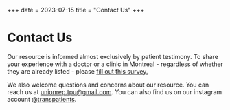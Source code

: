 +++
date = 2023-07-15
title = "Contact Us"
+++
# Contact Us
Our resource is informed almost exclusively by patient testimony. To share your experience with a doctor or a clinic in Montreal - regardless of whether they are already listed - please [fill out this survey.](https://docs.google.com/forms/d/e/1FAIpQLSehs2T8go-Od06pqdrHiz-mZp9HLIr7ag55DNgOh07PvQO0pQ/viewform?usp=sf_link)

We also welcome questions and concerns about our resource. You can reach us at unionrep.tpu@gmail.com. You can also find us on our instagram account [@transpatients](instagram.com/transpatients).
